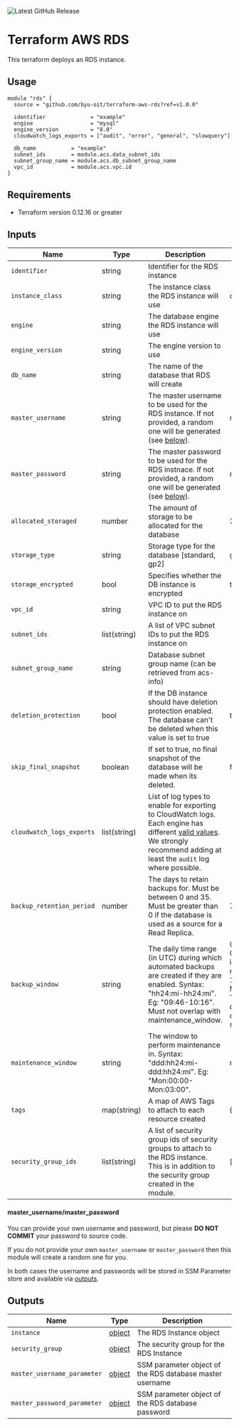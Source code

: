 ![Latest GitHub Release](https://img.shields.io/github/v/release/byu-oit/terraform-aws-rds?sort=semver)

# Terraform AWS RDS
This terraform deploys an RDS instance.
 
## Usage
```hcl
module "rds" {
  source = "github.com/byu-oit/terraform-aws-rds?ref=v1.0.0"

  identifier              = "example"
  engine                  = "mysql"
  engine_version          = "8.0"
  cloudwatch_logs_exports = ["audit", "error", "general", "slowquery"]

  db_name           = "example"
  subnet_ids        = module.acs.data_subnet_ids
  subnet_group_name = module.acs.db_subnet_group_name
  vpc_id            = module.acs.vpc.id
}
```

## Requirements
* Terraform version 0.12.16 or greater

## Inputs
| Name                      | Type         | Description                                                                                                                                                                                                                                               | Default                                                                                   |
| ------------------------- | ------------ | --------------------------------------------------------------------------------------------------------------------------------------------------------------------------------------------------------------------------------------------------------- | ----------------------------------------------------------------------------------------- |
| `identifier`              | string       | Identifier for the RDS instance                                                                                                                                                                                                                           |                                                                                           |
| `instance_class`          | string       | The instance class the RDS instance will use                                                                                                                                                                                                              | db.t2.micro                                                                               |
| `engine`                  | string       | The database engine the RDS instance will use                                                                                                                                                                                                             |                                                                                           |
| `engine_version`          | string       | The engine version to use                                                                                                                                                                                                                                 |                                                                                           |
| `db_name`                 | string       | The name of the database that RDS will create                                                                                                                                                                                                             |                                                                                           |
| `master_username`         | string       | The master username to be used for the RDS instance. If not provided, a random one will be generated (see [below](#master_usernamemaster_password)).                                                                                                      | null                                                                                      |
| `master_password`         | string       | The master password to be used for the RDS instnace. If not provided, a random one will be generated (see [below](#master_usernamemaster_password)).                                                                                                      | null                                                                                      |
| `allocated_storaged`      | number       | The amount of storage to be allocated for the database                                                                                                                                                                                                    | 32                                                                                        |
| `storage_type`            | string       | Storage type for the database [standard, gp2]                                                                                                                                                                                                             | gp2                                                                                       |
| `storage_encrypted`       | bool         | Specifies whether the DB instance is encrypted                                                                                                                                                                                                            | true                                                                                      |
| `vpc_id`                  | string       | VPC ID to put the RDS instance on                                                                                                                                                                                                                         |                                                                                           |
| `subnet_ids`              | list(string) | A list of VPC subnet IDs to put the RDS instance on                                                                                                                                                                                                       |                                                                                           |
| `subnet_group_name`       | string       | Database subnet group name (can be retrieved from acs-info)                                                                                                                                                                                               |                                                                                           |
| `deletion_protection`     | bool         | If the DB instance should have deletion protection enabled. The database can't be deleted when this value is set to true                                                                                                                                  | true                                                                                      |
| `skip_final_snapshot`     | boolean      | If set to true, no final snapshot of the database will be made when its deleted.                                                                                                                                                                          | false                                                                                     |
| `cloudwatch_logs_exports` | list(string) | List of log types to enable for exporting to CloudWatch logs. Each engine has different [valid values](https://docs.aws.amazon.com/AmazonRDS/latest/UserGuide/USER_LogAccess.html). We strongly recommend adding at least the `audit` log where possible. |                                                                                           |
| `backup_retention_period` | number       | The days to retain backups for. Must be between 0 and 35. Must be greater than 0 if the database is used as a source for a Read Replica.                                                                                                                  | 7                                                                                         |
| `backup_window`           | string       | The daily time range (in UTC) during which automated backups are created if they are enabled. Syntax: "hh24:mi-hh24:mi". Eg: "09:46-10:16". Must not overlap with maintenance_window.                                                                     | 07:01-07:31 (this is either midnight or 1am Mountain Time, depending on daylight savings) |
| `maintenance_window`      | string       | The window to perform maintenance in. Syntax: "ddd:hh24:mi-ddd:hh24:mi". Eg: "Mon:00:00-Mon:03:00".                                                                                                                                                       | null                                                                                      |
| `tags`                    | map(string)  | A map of AWS Tags to attach to each resource created                                                                                                                                                                                                      | {}                                                                                        |
| `security_group_ids`      | list(string) | A list of security group ids of security groups to attach to the RDS instance. This is in addition to the security group created in the module.                                                                                                           | []                                                                                        |

#### master_username/master_password
You can provide your own username and password, but please **DO NOT COMMIT** your password to source code.

If you do not provide your own `master_username` or `master_password` then this module will create a random one for you.

In both cases the username and passwords will be stored in SSM Parameter store and available via [outputs](#outputs).

## Outputs
| Name                        | Type                                                                                             | Description                                              |
| --------------------------- | ------------------------------------------------------------------------------------------------ | -------------------------------------------------------- |
| `instance`                  | [object](https://www.terraform.io/docs/providers/aws/r/db_instance.html#attributes-reference)    | The RDS Instance object                                  |
| `security_group`            | [object](https://www.terraform.io/docs/providers/aws/r/security_group.html#attributes-reference) | The security group for the RDS Instance                  |
| `master_username_parameter` | [object](https://www.terraform.io/docs/providers/aws/r/ssm_parameter.html#attributes-reference)  | SSM parameter object of the RDS database master username |
| `master_password_parameter` | [object](https://www.terraform.io/docs/providers/aws/r/ssm_parameter.html#attributes-reference)  | SSM parameter object of the RDS database password        |  |
